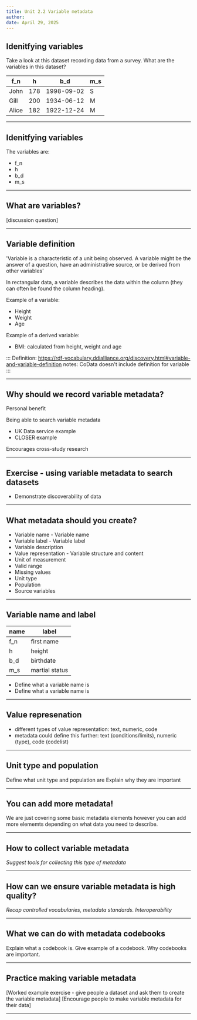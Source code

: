 ```yaml
---
title: Unit 2.2 Variable metadata
author: 
date: April 29, 2025
---
```


## Idenitfying variables

Take a look at this dataset recording data from a survey. What are the variables in this dataset?

| f_n  | h   | b_d        | m_s  | 
|------|-----|------------|------|
| John | 178 | 1998-09-02 | S    |
| Gill | 200 | 1934-06-12 | M    |
| Alice| 182 | 1922-12-24 | M    |

---

## Idenitfying variables

The variables are:

- f_n
- h
- b_d
- m_s


---

## What are variables?

[discussion question]

---

## Variable definition

'Variable is a characteristic of a unit being observed. A variable might be the answer of a question, have an administrative source, or be derived from other variables' 

In rectangular data, a variable describes the data within the column (they can often be found the column heading).

Example of a variable:
- Height
- Weight
- Age

Example of a derived variable:
- BMI: calculated from height, weight and age

:::
Definition: https://rdf-vocabulary.ddialliance.org/discovery.html#variable-and-variable-definition
notes: CoData doesn't include definition for variable
:::

---

## Why should we record variable metadata?

Personal benefit

Being able to search variable metadata 
- UK Data service example
- CLOSER example
  
Encourages cross-study research

---

## Exercise - using variable metadata to search datasets 
- Demonstrate discoverability of data
  
---

## What metadata should you create?

- Variable name - Variable name
- Variable label	- Variable label
- Variable description
- Value representation - Variable structure and content
- Unit of measurement
- Valid range
- Missing values
- Unit type 
- Population
- Source variables

---

## Variable name and label

| name | label          |
|------|----------------|
| f_n  | first name     | 
| h    | height         | 
| b_d  | birthdate      |
| m_s  | martial status |

- Define what a variable name is 
- Define what a variable name is 

---

## Value represenation

- different types of value representation: text, numeric, code
- metadata could define this further: text (conditions/limits), numeric (type), code (codelist)
  
---

## Unit type and population
Define what unit type and population are 
Explain why they are important 

---

## You can add more metadata!

We are just covering some basic metadata elements however you can add more elememts depending on what data you need to describe.

---

## How to collect variable metadata
_Suggest tools for collecting this type of metadata_

---

## How can we ensure variable metadata is high quality?
_Recap controlled vocabularies, metadata standards. Interoperability_

---

## What we can do with metadata codebooks

Explain what a codebook is.
Give example of a codebook.
Why codebooks are important.

---

## Practice making variable metadata

[Worked example exercise - give people a dataset and ask them to create the variable metadata]
[Encourage people to make variable metadata for their data]

---




   
